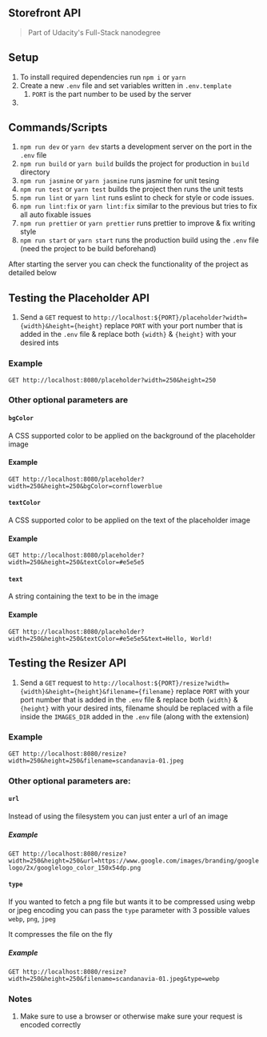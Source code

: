 ## Storefront API

> Part of Udacity's Full-Stack nanodegree

## Setup

1. To install required dependencies run `npm i` or `yarn`
2. Create a new `.env` file and set variables written in `.env.template`
   1. `PORT` is the part number to be used by the server
3. 

## Commands/Scripts

1. `npm run dev` or `yarn dev` starts a development server on the port in the `.env` file
2. `npm run build` or `yarn build` builds the project for production in `build` directory
3. `npm run jasmine` or `yarn jasmine` runs jasmine for unit tesing
4. `npm run test` or `yarn test` builds the project then runs the unit tests
5. `npm run lint` or `yarn lint` runs eslint to check for style or code issues.
6. `npm run lint:fix` or `yarn lint:fix` similar to the previous but tries to fix all auto fixable issues
7. `npm run prettier` or `yarn prettier` runs prettier to improve & fix writing style
8. `npm run start` or `yarn start` runs the production build using the `.env` file (need the project to be build beforehand)


After starting the server you can check the functionality of the project as detailed below

## Testing the Placeholder API
1. Send a `GET` request to `http://localhost:${PORT}/placeholder?width={width}&height={height}` replace `PORT` with your port number that is added in the `.env` file & replace both `{width}` & `{height}` with your desired ints

### Example
`GET http://localhost:8080/placeholder?width=250&height=250`

### Other optional parameters are

#### `bgColor`

A CSS supported color to be applied on the background of the placeholder image

#### Example
`GET http://localhost:8080/placeholder?width=250&height=250&bgColor=cornflowerblue`

#### `textColor`

A CSS supported color to be applied on the text of the placeholder image

#### Example
`GET http://localhost:8080/placeholder?width=250&height=250&textColor=#e5e5e5`


#### `text`

A string containing the text to be in the image

#### Example
`GET http://localhost:8080/placeholder?width=250&height=250&textColor=#e5e5e5&text=Hello, World!`


## Testing the Resizer API
1. Send a `GET` request to `http://localhost:${PORT}/resize?width={width}&height={height}&filename={filename}` replace `PORT` with your port number that is added in the `.env` file & replace both `{width}` & `{height}` with your desired ints, filename should be replaced with a file inside the `IMAGES_DIR` added in the `.env` file (along with the extension)

### Example
`GET http://localhost:8080/resize?width=250&height=250&filename=scandanavia-01.jpeg`

### Other optional parameters are:

#### `url`

Instead of using the filesystem you can just enter a url of an image

##### Example

`GET http://localhost:8080/resize?width=250&height=250&url=https://www.google.com/images/branding/googlelogo/2x/googlelogo_color_150x54dp.png`


#### `type`

If you wanted to fetch a png file but wants it to be compressed using webp or jpeg encoding you can pass the `type` parameter with 3 possible values `webp`, `png`, `jpeg`

It compresses the file on the fly

##### Example

`GET http://localhost:8080/resize?width=250&height=250&filename=scandanavia-01.jpeg&type=webp`


### Notes
1. Make sure to use a browser or otherwise make sure your request is encoded correctly
